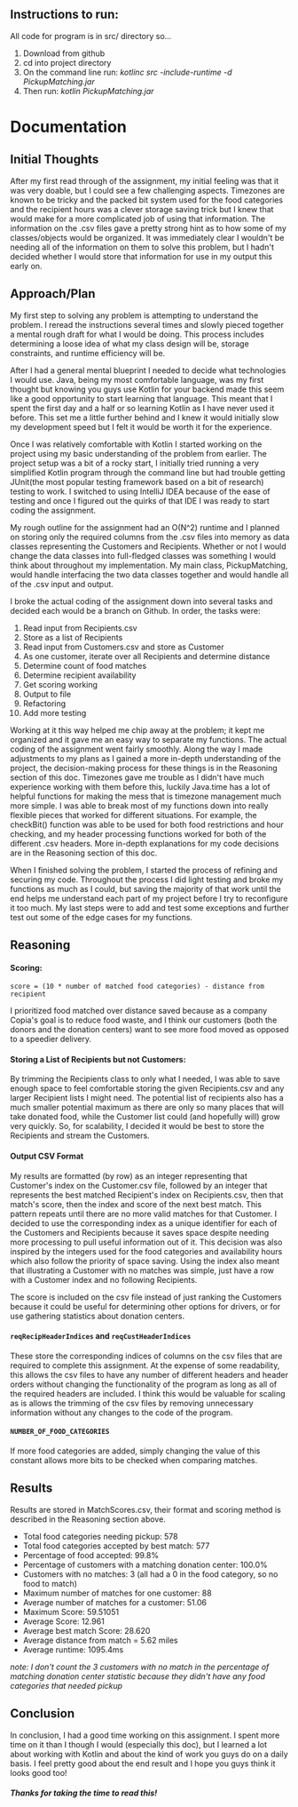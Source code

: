 ## Instructions to run:
<p>
All code for program is in src/ directory so...
</p>

1. Download from github
2. cd into project directory
3. On the command line run: _kotlinc src -include-runtime -d PickupMatching.jar_
4. Then run: _kotlin PickupMatching.jar_


# Documentation
## Initial Thoughts

<p>
After my first read through of the assignment, my initial feeling was that it was very doable, but I could see a few challenging aspects. Timezones are known to be tricky and the packed bit system used for the food categories and the recipient hours was a clever storage saving trick but I knew that would make for a more complicated job  of using that information. The information on the .csv files gave a pretty strong hint as to how some of my classes/objects would be organized. It was immediately clear I wouldn't be needing all of the information on them to solve this problem, but I hadn't decided whether I would store that information for use in my output this early on. 
</p>

## Approach/Plan
<p>
My first step to solving any problem is attempting to understand the problem. I reread the instructions several times and slowly pieced together a mental rough draft for what I would be doing. This process includes determining a loose idea of what my class design will be, storage constraints, and runtime efficiency will be. 
</p>
<p>
After I had a general mental blueprint I needed to decide what technologies I would use. Java, being my most comfortable language, was my first thought but knowing you guys use Kotlin for your backend made this seem like a good opportunity to start learning that language. This meant that I spent the first day and a half or so learning Kotlin as I have never used it before. This set me a little further behind and I knew it would initially slow my development speed but I felt it would be worth it for the experience.
</p>
<p>
Once I was relatively comfortable with Kotlin I started working on the project using my basic understanding of the problem from earlier. The project setup was a bit of a rocky start, I initially tried running a very simplified Kotlin program through the command line but had trouble getting JUnit(the most popular testing framework based on a bit of research) testing to work. I switched to using IntelliJ IDEA because of the ease of testing and once I figured out the quirks of that IDE I was ready to start coding the assignment.
</p>
<p>
My rough outline for the assignment had an O(N^2) runtime and I planned on storing only the required columns from the .csv files into memory as data classes representing the Customers and Recipients. Whether or not I would change the data classes into full-fledged classes was something I would think about throughout my implementation. My main class, PickupMatching, would handle interfacing the two data classes together and would handle all of the .csv input and output.
</p>
<p>
I broke the actual coding of the assignment down into several tasks and decided each would be a branch on Github. In order, the tasks were:
</p>

1. Read input from Recipients.csv
2. Store as a list of Recipients
3. Read input from Customers.csv and store as Customer
4. As one customer, iterate over all Recipients and determine distance
5. Determine count of food matches
6. Determine recipient availability
7. Get scoring working
8. Output to file
9. Refactoring
10. Add more testing

<p>
Working at it this way helped me chip away at the problem; it kept me organized and it gave me an easy way to separate my functions. The actual coding of the assignment went fairly smoothly. Along the way I made adjustments to my plans as I gained a more in-depth understanding of the project, the decision-making process for these things is in the Reasoning section of this doc. Timezones gave me trouble as I didn't have much experience working with them before this, luckily Java.time has a lot of helpful functions for making the mess that is timezone management much more simple. I was able to break most of my functions down into really flexible pieces that worked for different situations. For example, the checkBit() function was able to be used for both food restrictions and hour checking, and my header processing functions worked for both of the different .csv headers. More in-depth explanations for my code decisions are in the Reasoning section of this doc. 
</p>
<p>
When I finished solving the problem, I started the process of refining and securing my code. Throughout the process I did light testing and broke my functions as much as I could, but saving the majority of that work until the end helps me understand each part of my project before I try to reconfigure it too much. My last steps were to add and test some exceptions and further test out some of the edge cases for my functions.
</p>

## Reasoning 
#### Scoring:
<p>

`score = (10 * number of matched food categories) - distance from recipient` 

</p>
<p> I prioritized food matched over distance saved because as a company Copia's goal is to reduce food waste, and I think our customers (both the donors and the donation centers) want to see more food moved as opposed to a speedier delivery.
</p>

#### Storing a List of Recipients but not Customers:
<p>
By trimming the Recipients class to only what I needed, I was able to save enough space to feel comfortable storing the given Recipients.csv and any larger Recipient lists I might need. The potential list of recipients also has a much smaller potential maximum as there are only so many places that will take donated food, while the Customer list could (and hopefully will) grow very quickly. So, for scalability, I decided it would be best to store the Recipients and stream the Customers.
</p>

#### Output CSV Format
<p>
My results are formatted (by row) as an integer representing that Customer's index on the Customer.csv file, followed by an integer that represents the best matched Recipient's index on Recipients.csv, then that match's score, then the index and score of the next best match. This pattern repeats until there are no more valid matches for that Customer. I decided to use the corresponding index as a unique identifier for each of the Customers and Recipients because it saves space despite needing more processing to pull useful information out of it. This decision was also inspired by the integers used for the food categories and availability hours which also follow the priority of space saving. Using the index also meant that illustrating a Customer with no matches was simple, just have a row with a Customer index and no following Recipients.
</p>
<p>
The score is included on the csv file instead of just ranking the Customers because it could be useful for determining other options for drivers, or for use gathering statistics about donation centers. 
</p>

#### `reqRecipHeaderIndices` and `reqCustHeaderIndices`
<p>
These store the corresponding indices of columns on the csv files that are required to complete this assignment. At the expense of some readability, this allows the csv files to have any number of different headers and header orders without changing the functionality of the program as long as all of the required headers are included. I think this would be valuable for scaling as is allows the trimming of the csv files by removing unnecessary information without any changes to the code of the program.
</p>

#### `NUMBER_OF_FOOD_CATEGORIES`
<p>
If more food categories are added, simply changing the value of this constant allows more bits to be checked when comparing matches.
</p>

## Results
<p>
Results are stored in MatchScores.csv, their format and scoring method is described in the Reasoning section above. 
</p>

- Total food categories needing pickup: 578
- Total food categories accepted by best match: 577
- Percentage of food accepted: 99.8%
- Percentage of customers with a matching donation center: 100.0%
- Customers with no matches: 3 (all had a 0 in the food category, so no food to match)
- Maximum number of matches for one customer: 88
- Average number of matches for a customer: 51.06
- Maximum Score: 59.51051
- Average Score: 12.961
- Average best match Score: 28.620
- Average distance from match = 5.62 miles
- Average runtime: 1095.4ms


*note: I don't count the 3 customers with no match in the percentage of matching donation center statistic because they didn't have any food categories that needed pickup*

## Conclusion
In conclusion, I had a good time working on this assignment. I spent more time on it than I though I would (especially this doc), but I learned a lot about working with Kotlin and about the kind of work you guys do on a daily basis. I feel pretty good about the end result and I hope you guys think it looks good too!

##### Thanks for taking the time to read this!

